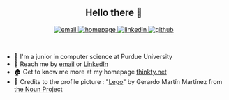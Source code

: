 <h2
  align="center"
>
  Hello there 👋
</h2>
<p
  align="center"
>
  <a
    href="mailto:just4ink007@gmail.com"
  >
    <img
      src="https://img.shields.io/static/v1?style=flat-square&logo=gmail&label=%20&message=Email&color=fff"
      alt="email"
    >
  </a>
  <a
    href="https://thinkty.net"
  >
    <img
      src="https://img.shields.io/static/v1?style=flat-square&logo=jekyll&label=%20&message=Homepage&color=CC0000"
      alt="homepage"
    >
  </a>
  <a
    href="https://www.linkedin.com/in/thinkty/"
  >
    <img
      src="https://img.shields.io/static/v1?style=flat-square&logo=linkedin&label=%20&message=LinkedIn&color=0077B5"
      alt="linkedin"
    >
  </a>
  <a
    href="https://github.com/thinkty"
  >
    <img
      src="https://img.shields.io/static/v1?style=flat-square&logo=github&label=%20&message=Github&color=181717"
      alt="github"
    >
  </a>
</p>
<br/>

- 🏫 I'm a junior in computer science at Purdue University
- 🤙 Reach me by [email](mailto:just4ink007@gmail.com) or [LinkedIn](https://www.linkedin.com/in/thinkty/)
- 🏠 Get to know me more at my homepage [thinkty.net](https://thinkty.net/)
- 👏 Credits to the profile picture : "[Lego](https://thenounproject.com/search/?q=lego&i=327572)" by Gerardo Martín Martínez from [the Noun Project](https://thenounproject.com/)
